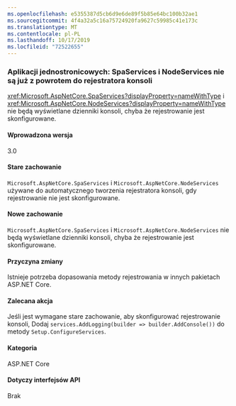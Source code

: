 ```yaml
---
ms.openlocfilehash: e5355387d5cb6d9e6de89f5b85e64bc100b32ae1
ms.sourcegitcommit: 4f4a32a5c16a75724920fa9627c59985c41e173c
ms.translationtype: MT
ms.contentlocale: pl-PL
ms.lasthandoff: 10/17/2019
ms.locfileid: "72522655"
---
```

### <a name="spas-spaservices-and-nodeservices-no-longer-fall-back-to-console-logger"></a>Aplikacji jednostronicowych: SpaServices i NodeServices nie są już z powrotem do rejestratora konsoli

<xref:Microsoft.AspNetCore.SpaServices?displayProperty=nameWithType> i <xref:Microsoft.AspNetCore.NodeServices?displayProperty=nameWithType> nie będą wyświetlane dzienniki konsoli, chyba że rejestrowanie jest skonfigurowane.

#### <a name="version-introduced"></a>Wprowadzona wersja

3.0

#### <a name="old-behavior"></a>Stare zachowanie

`Microsoft.AspNetCore.SpaServices` i `Microsoft.AspNetCore.NodeServices` używane do automatycznego tworzenia rejestratora konsoli, gdy rejestrowanie nie jest skonfigurowane.

#### <a name="new-behavior"></a>Nowe zachowanie

`Microsoft.AspNetCore.SpaServices` i `Microsoft.AspNetCore.NodeServices` nie będą wyświetlane dzienniki konsoli, chyba że rejestrowanie jest skonfigurowane.

#### <a name="reason-for-change"></a>Przyczyna zmiany

Istnieje potrzeba dopasowania metody rejestrowania w innych pakietach ASP.NET Core.

#### <a name="recommended-action"></a>Zalecana akcja

Jeśli jest wymagane stare zachowanie, aby skonfigurować rejestrowanie konsoli, Dodaj `services.AddLogging(builder => builder.AddConsole())` do metody `Setup.ConfigureServices`.

#### <a name="category"></a>Kategoria

ASP.NET Core

#### <a name="affected-apis"></a>Dotyczy interfejsów API

Brak

<!--

#### Affected APIs

Not detectable via API analysis

-->
